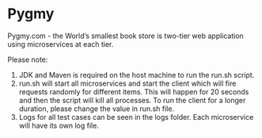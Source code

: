 # Pygmy

Pygmy.com - the World’s smallest book store is two-tier web application using microservices at each tier.

Please note:
1. JDK and Maven is required on the host machine to run the run.sh script.
2. run.sh will start all microservices and start the client which will fire requests randomly for different items. This will happen for 20 seconds and then the script will kill all processes. To run the client for a longer duration, please change the value in run.sh file.
3. Logs for all test cases can be seen in the logs folder. Each microservice will have its own log file.
